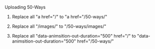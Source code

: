 Uploading 50-Ways

1. Replace all "a href="/" to "a href="/50-ways/" 

2. Replace all "/images/" to "/50-ways/images/"

3. Replace all "data-animsition-out-duration="500" href="/" to "data-animsition-out-duration="500" href="/50-ways/"